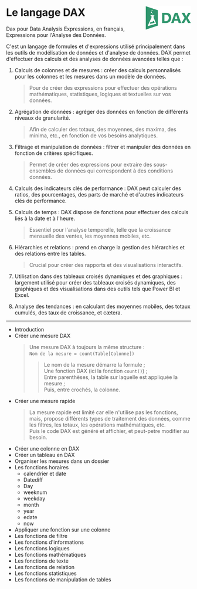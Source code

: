 # **Le langage DAX** <img align="right" src="../assets/DAX.svg" alt="langage DAX" title="langage DAX" widht="auto" height="64px">

Dax pour Data Analysis Expressions, en français, Expressions pour l'Analyse des Données.  

C'est un langage de formules et d'expressions utilisé principalement dans les outils de modélisation de données et d'analyse de données. DAX permet d'effectuer des calculs et des analyses de données avancées telles que :  

1. Calculs de colonnes et de mesures : créer des calculs personnalisés pour les colonnes et les mesures dans un modèle de données.
   > Pour de créer des expressions pour effectuer des opérations mathématiques, statistiques, logiques et textuelles sur vos données.

2. Agrégation de données : agréger des données en fonction de différents niveaux de granularité.
   > Afin de calculer des totaux, des moyennes, des maxima, des minima, etc., en fonction de vos besoins analytiques.

3. Filtrage et manipulation de données : filtrer et manipuler des données en fonction de critères spécifiques.
   > Permet de créer des expressions pour extraire des sous-ensembles de données qui correspondent à des conditions données.

4. Calculs des indicateurs clés de performance : DAX peut calculer des ratios, des pourcentages, des parts de marché et d'autres indicateurs clés de performance.

5. Calculs de temps : DAX dispose de fonctions pour effectuer des calculs liés à la date et à l'heure. 
   > Essentiel pour l'analyse temporelle, telle que la croissance mensuelle des ventes, les moyennes mobiles, etc.

6. Hiérarchies et relations : prend en charge la gestion des hiérarchies et des relations entre les tables.
   > Crucial pour créer des rapports et des visualisations interactifs.

7. Utilisation dans des tableaux croisés dynamiques et des graphiques : largement utilisé pour créer des tableaux croisés dynamiques, des graphiques et des visualisations dans des outils tels que Power BI et Excel.

8. Analyse des tendances : en calculant des moyennes mobiles, des totaux cumulés, des taux de croissance, et cætera.

___

* Introduction
* Créer une mesure DAX
  > Une mesure DAX à toujours la même structure :  
  > `Nom de la mesure = count(Table[Colonne])`  
  >> Le nom de la mesure démarre la formule ;  
  >> Une fonction DAX (ici la fonction `count()`) ;  
  >> Entre parenthèses, la table sur laquelle est appliquée la mesure ;  
  >> Puis, entre crochés, la colonne.
* Créer une mesure rapide
  > La mesure rapide est limité car elle n'utilise pas les fonctions, mais, propose différents types de traitement des données, comme les filtres, les totaux, les opérations mathématiques, etc.  
  > Puis le code DAX est généré  et affichier, et peut-petre modifier au besoin.
* Créer une colonne en DAX
* Créer un tableau en DAX
* Organiser les mesures dans un dossier
* Les fonctions horaires
   * calendrier et date
   * Datediff
   * Day
   * weeknum
   * weekday
   * month
   * year
   * edate
   * now
* Appliquer une fonction sur une colonne
* Les fonctions de filtre
* Les fonctions d'informations
* Les fonctions logiques
* Les fonctions mathématiques
* Les fonctions de texte
* Les fonctions de relation
* Les fonctions statistiques
* Les fonctions de manipulation de tables